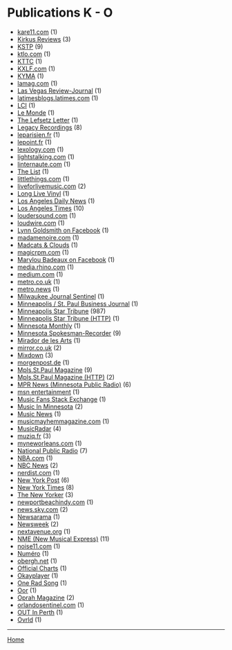 # Publications K - O

  * [kare11.com](./kare11-com/index.md) (1)
  * [Kirkus Reviews](./kirkus-reviews/index.md) (3)
  * [KSTP](./kstp/index.md) (9)
  * [ktlo.com](./ktlo-com/index.md) (1)
  * [KTTC](./kttc/index.md) (1)
  * [KXLF.com](./kxlf-com/index.md) (1)
  * [KYMA](./kyma/index.md) (1)
  * [lamag.com](./lamag-com/index.md) (1)
  * [Las Vegas Review-Journal](./las-vegas-review-journal/index.md) (1)
  * [latimesblogs.latimes.com](./latimesblogs-latimes-com/index.md) (1)
  * [LCI](./lci/index.md) (1)
  * [Le Monde](./le-monde/index.md) (1)
  * [The Lefsetz Letter](./the-lefsetz-letter/index.md) (1)
  * [Legacy Recordings](./legacy-recordings/index.md) (8)
  * [leparisien.fr](./leparisien-fr/index.md) (1)
  * [lepoint.fr](./lepoint-fr/index.md) (1)
  * [lexology.com](./lexology-com/index.md) (1)
  * [lightstalking.com](./lightstalking-com/index.md) (1)
  * [linternaute.com](./linternaute-com/index.md) (1)
  * [The List](./the-list/index.md) (1)
  * [littlethings.com](./littlethings-com/index.md) (1)
  * [liveforlivemusic.com](./liveforlivemusic-com/index.md) (2)
  * [Long Live Vinyl](./long-live-vinyl/index.md) (1)
  * [Los Angeles Daily News](./los-angeles-daily-news/index.md) (1)
  * [Los Angeles Times](./los-angeles-times/index.md) (10)
  * [loudersound.com](./loudersound-com/index.md) (1)
  * [loudwire.com](./loudwire-com/index.md) (1)
  * [Lynn Goldsmith on Facebook](./lynn-goldsmith-on-facebook/index.md) (1)
  * [madamenoire.com](./madamenoire-com/index.md) (1)
  * [Madcats & Clouds](./madcats-clouds/index.md) (1)
  * [magicrpm.com](./magicrpm-com/index.md) (1)
  * [Marylou Badeaux on Facebook](./marylou-badeaux-on-facebook/index.md) (1)
  * [media.rhino.com](./media-rhino-com/index.md) (1)
  * [medium.com](./medium-com/index.md) (1)
  * [metro.co.uk](./metro-co-uk/index.md) (1)
  * [metro.news](./metro-news/index.md) (1)
  * [Milwaukee Journal Sentinel](./milwaukee-journal-sentinel/index.md) (1)
  * [Minneapolis / St. Paul Business Journal](./minneapolis-st-paul-business-journal/index.md) (1)
  * [Minneapolis Star Tribune](./minneapolis-star-tribune/index.md) (987)
  * [Minneapolis Star Tribune (HTTP)](./minneapolis-star-tribune-http/index.md) (1)
  * [Minnesota Monthly](./minnesota-monthly/index.md) (1)
  * [Minnesota Spokesman-Recorder](./minnesota-spokesman-recorder/index.md) (9)
  * [Mirador de les Arts](./mirador-de-les-arts/index.md) (1)
  * [mirror.co.uk](./mirror-co-uk/index.md) (2)
  * [Mixdown](./mixdown/index.md) (3)
  * [morgenpost.de](./morgenpost-de/index.md) (1)
  * [Mpls.St.Paul Magazine](./mpls-st-paul-magazine/index.md) (9)
  * [Mpls.St.Paul Magazine (HTTP)](./mpls-st-paul-magazine-http/index.md) (2)
  * [MPR News (Minnesota Public Radio)](./mpr-news-minnesota-public-radio/index.md) (6)
  * [msn entertainment](./msn-entertainment/index.md) (1)
  * [Music Fans Stack Exchange](./music-fans-stack-exchange/index.md) (1)
  * [Music In Minnesota](./music-in-minnesota/index.md) (2)
  * [Music News](./music-news/index.md) (1)
  * [musicmayhemmagazine.com](./musicmayhemmagazine-com/index.md) (1)
  * [MusicRadar](./musicradar/index.md) (4)
  * [muziq.fr](./muziq-fr/index.md) (3)
  * [myneworleans.com](./myneworleans-com/index.md) (1)
  * [National Public Radio](./national-public-radio/index.md) (7)
  * [NBA.com](./nba-com/index.md) (1)
  * [NBC News](./nbc-news/index.md) (2)
  * [nerdist.com](./nerdist-com/index.md) (1)
  * [New York Post](./new-york-post/index.md) (6)
  * [New York Times](./new-york-times/index.md) (8)
  * [The New Yorker](./the-new-yorker/index.md) (3)
  * [newportbeachindy.com](./newportbeachindy-com/index.md) (1)
  * [news.sky.com](./news-sky-com/index.md) (2)
  * [Newsarama](./newsarama/index.md) (1)
  * [Newsweek](./newsweek/index.md) (2)
  * [nextavenue.org](./nextavenue-org/index.md) (1)
  * [NME (New Musical Express)](./nme-new-musical-express/index.md) (11)
  * [noise11.com](./noise11-com/index.md) (1)
  * [Numéro](./num-ro/index.md) (1)
  * [obergh.net](./obergh-net/index.md) (1)
  * [Official Charts](./official-charts/index.md) (1)
  * [Okayplayer](./okayplayer/index.md) (1)
  * [One Rad Song](./one-rad-song/index.md) (1)
  * [Oor](./oor/index.md) (1)
  * [Oprah Magazine](./oprah-magazine/index.md) (2)
  * [orlandosentinel.com](./orlandosentinel-com/index.md) (1)
  * [OUT In Perth](./out-in-perth/index.md) (1)
  * [Ovrld](./ovrld/index.md) (1)

----

[Home](../index.md)
